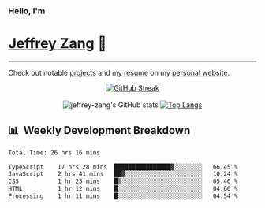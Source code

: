 
### Hello, I'm 
# [Jeffrey Zang](https://www.linkedin.com/in/jeffreyzang/) 🦀

---

Check out notable [projects](https://jeffz.dev/projects) and my [resume](https://jeffz.dev/resume) on my [personal website](https://jeffz.dev/).

<div align = 'center'>

[![GitHub Streak](https://github-readme-streak-stats.herokuapp.com/?user=jeffrey-zang&theme=tokyonight)](https://git.io/streak-stats)
<br></br>
![jeffrey-zang's GitHub stats](https://github-readme-stats.vercel.app/api?username=jeffrey-zang&show_icons=true&theme=tokyonight&hide_rank=true&hide=stars) 
[![Top Langs](https://github-readme-stats.vercel.app/api/top-langs/?username=jeffrey-zang&hide=ShaderLab,HLSL&layout=compact&theme=tokyonight)](https://github.com/anuraghazra/github-readme-stats)

</div>

## 📊 &nbsp;Weekly Development Breakdown
<!--START_SECTION:waka-->

```txt
Total Time: 26 hrs 16 mins

TypeScript    17 hrs 28 mins  ████████████████▓░░░░░░░░   66.45 %
JavaScript    2 hrs 41 mins   ██▓░░░░░░░░░░░░░░░░░░░░░░   10.24 %
CSS           1 hr 25 mins    █▒░░░░░░░░░░░░░░░░░░░░░░░   05.40 %
HTML          1 hr 12 mins    █░░░░░░░░░░░░░░░░░░░░░░░░   04.60 %
Processing    1 hr 11 mins    █░░░░░░░░░░░░░░░░░░░░░░░░   04.54 %
```

<!--END_SECTION:waka-->

